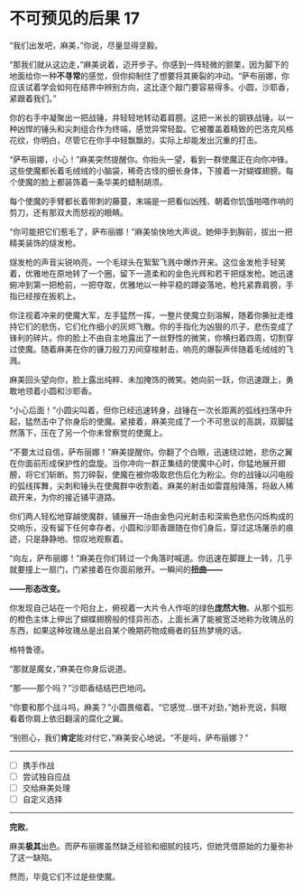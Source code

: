 # 不可预见的后果 17

“我们出发吧，麻美，”你说，尽量显得坚毅。

“那我们就从这边走，”麻美说着，迈开步子。你感到一阵轻微的颤栗，因为脚下的地面给你一种**不寻常**的感觉，但你抑制住了想要将其撕裂的冲动。“萨布丽娜，你应该试着学会如何在结界中辨别方向，这比逐个敲门要容易得多。小圆，沙耶香，紧跟着我们。”

你的右手中凝聚出一把战锤，并轻轻地转动着肩膀。这把一米长的钢铁战锤，以一种凶悍的锤头和尖刺组合作为终端，感觉异常轻盈。它被覆盖着精致的巴洛克风格花纹，你明白，尽管它在你手中轻飘飘的，实际上却能发出沉重的打击。

“萨布丽娜，小心！”麻美突然提醒你。你抬头一望，看到一群使魔正在向你冲锋。这些使魔都长着毛绒绒的小脑袋，稀奇古怪的细长身体，下接着一对蝴蝶翅膀。每个使魔的脸上都装饰着一条华美的蜡制胡须。

每个使魔的手臂都长着带刺的藤蔓，末端是一把看似凶残、朝着你饥饿啪嗒作响的剪刀，还有那双大而怒视的眼睛。

“你可能把它们惹毛了，萨布丽娜！”麻美愉快地大声说。她伸手到胸前，拔出一把精美装饰的燧发枪。

燧发枪的声音尖锐响亮，一个毛球头在絮絮飞溅中爆炸开来。这位金发枪手轻笑着，优雅地在原地转了一个圈，留下一道柔和的金色光辉和若干把燧发枪。她迅速俯冲到第一把枪前，一把夺取，优雅地以一种平稳的蹲姿落地，枪托紧靠肩膀，手指已经按在扳机上。

你注视着冲来的使魔大军，左手猛然一挥，一整片使魔立刻溶解，随着你撕扯走维持它们的悲伤，它们化作细小的灰烬飞散。你的手指化为凶狠的爪子，悲伤变成了锋利的碎片。你的脸上不由自主地露出了一丝野性的微笑，你横扫着四周，切割穿过使魔。随着麻美在你的镰刀般刀刃间穿梭射击，响亮的爆裂声伴随着毛绒绒的飞溅。

麻美回头望向你，脸上露出纯粹、未加掩饰的微笑。她向前一跃，你迅速跟上，勇敢地领着小圆和沙耶香。

“小心后面！”小圆尖叫着，但你已经迅速转身，战锤在一次长距离的弧线扫荡中升起，猛然击中了你身后的使魔。紧接着，麻美完成了一个不可思议的高跳，双脚猛然落下，压在了另一个你未曾察觉的使魔上。

“不要太过自信，萨布丽娜！”麻美提醒你。你翻了个白眼，迅速绕过她，悲伤之翼在你面前形成保护性的盘旋。当你冲向一群正集结的使魔中心时，你猛地展开翅膀，将它们斩断。剪刀碎裂，使魔在被你吸取悲伤后化为粉尘。你的战锤以闪电般的弧线挥舞，尖刺和锤头在使魔群中收割着。麻美的射击如雷霆般降落，将敌人稀疏开来，为你的接近铺平道路。

你们两人轻松地穿越使魔群，铺展开一场由金色闪光射击和深紫色悲伤闪烁构成的交响乐，没有留下任何幸存者。小圆和沙耶香跟随在你们身后，穿过这场屠杀的痕迹，只是静静地、惊叹地观察着。

“向左，萨布丽娜！”麻美在你们转过一个角落时喊道。你迅速在脚跟上一转，几乎就要撞上一扇门，门紧接着在你面前敞开。一瞬间的**扭曲——**

**——形态改变。**

你发现自己站在一个阳台上，俯视着一大片令人作呕的绿色**庞然大物**。从那个弧形的橙色主体上伸出了蝴蝶翅膀般的怪异形态，上面长满了能被宽泛地称为玫瑰丛的东西，如果这种玫瑰丛是出自某个晚期药物成瘾者的狂热梦境的话。

格特鲁德。

“那就是魔女，”麻美在你身后说道。

“那——那个吗？”沙耶香结结巴巴地问。

“你要和那个战斗吗，麻美？”小圆畏缩着。“它感觉...很不对劲，”她补充说，斜眼看着你肩上依旧翻滚的腐化之翼。

“别担心，我们**肯定**能对付它，”麻美安心地说。“不是吗，萨布丽娜？”

---

- [ ] 携手作战
- [ ] 尝试独自应战
- [ ] 交给麻美处理
- [ ] 自定义选择

---

**完败**。

麻美**极其**出色。而萨布丽娜虽然缺乏经验和细腻的技巧，但她凭借原始的力量弥补了这一缺陷。

然而，毕竟它们不过是些使魔。
